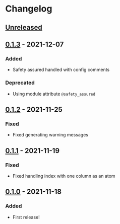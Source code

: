 # Changelog

## [Unreleased]

## [0.1.3] - 2021-12-07
### Added
- Safety assured handled with config comments

### Deprecated
- Using module attribute `@safety_assured`

## [0.1.2] - 2021-11-25
### Fixed
- Fixed generating warning messages

## [0.1.1] - 2021-11-19
### Fixed
- Fixed handling index with one column as an atom

## [0.1.0] - 2021-11-18
### Added
- First release!

[Unreleased]: https://github.com/artur-sulej/excellent_migrations/compare/v0.1.3...HEAD
[0.1.3]: https://github.com/artur-sulej/excellent_migrations/compare/v0.1.2...v0.1.3
[0.1.2]: https://github.com/artur-sulej/excellent_migrations/compare/v0.1.1...v0.1.2
[0.1.1]: https://github.com/artur-sulej/excellent_migrations/compare/v0.1.0...v0.1.1
[0.1.0]: https://github.com/artur-sulej/excellent_migrations/releases/tag/v0.1.0